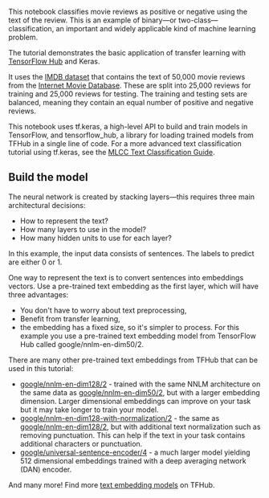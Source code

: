 This notebook classifies movie reviews as positive or negative using the text of the review. This is an example of binary—or two-class—classification, an important and widely applicable kind of machine learning problem.

The tutorial demonstrates the basic application of transfer learning with [TensorFlow Hub](https://tfhub.dev/) and Keras.

It uses the [IMDB dataset](https://www.tensorflow.org/api_docs/python/tf/keras/datasets/imdb) that contains the text of 50,000 movie reviews from the [Internet Movie Database](https://www.imdb.com/). These are split into 25,000 reviews for training and 25,000 reviews for testing. The training and testing sets are balanced, meaning they contain an equal number of positive and negative reviews.

This notebook uses tf.keras, a high-level API to build and train models in TensorFlow, and tensorflow_hub, a library for loading trained models from TFHub in a single line of code. For a more advanced text classification tutorial using tf.keras, see the [MLCC Text Classification Guide](https://developers.google.com/machine-learning/guides/text-classification/).


## Build the model

The neural network is created by stacking layers—this requires three main architectural decisions:

* How to represent the text?
* How many layers to use in the model?
* How many hidden units to use for each layer?

In this example, the input data consists of sentences. The labels to predict are either 0 or 1.

One way to represent the text is to convert sentences into embeddings vectors. Use a pre-trained text embedding as the first layer, which will have three advantages:

* You don't have to worry about text preprocessing,
* Benefit from transfer learning,
* the embedding has a fixed size, so it's simpler to process.
For this example you use a pre-trained text embedding model from TensorFlow Hub called google/nnlm-en-dim50/2.

There are many other pre-trained text embeddings from TFHub that can be used in this tutorial:

* [google/nnlm-en-dim128/2](https://tfhub.dev/google/nnlm-en-dim128/2) - trained with the same NNLM architecture on the same data as [google/nnlm-en-dim50/2](https://tfhub.dev/google/nnlm-en-dim50/2), but with a larger embedding dimension. Larger dimensional embeddings can improve on your task but it may take longer to train your model.
* [google/nnlm-en-dim128-with-normalization/2](https://tfhub.dev/google/nnlm-en-dim128-with-normalization/2) - the same as [google/nnlm-en-dim128/2](https://tfhub.dev/google/nnlm-en-dim128/2), but with additional text normalization such as removing punctuation. This can help if the text in your task contains additional characters or punctuation.
* [google/universal-sentence-encoder/4](https://tfhub.dev/google/universal-sentence-encoder/4) - a much larger model yielding 512 dimensional embeddings trained with a deep averaging network (DAN) encoder.

And many more! Find more [text embedding models](https://tfhub.dev/s?module-type=text-embedding) on TFHub.
